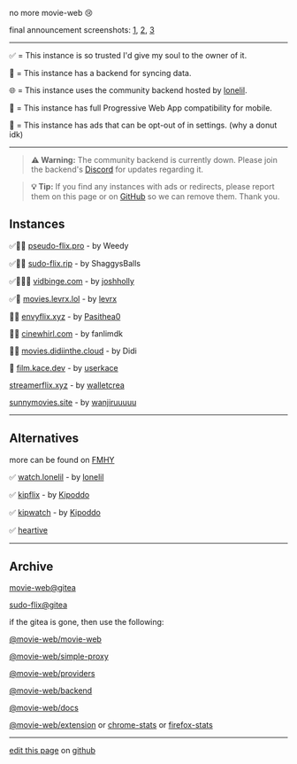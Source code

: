 no more movie-web 😢

final announcement screenshots: [1](https://files.catbox.moe/ddesj8.png), [2](https://files.catbox.moe/270b6n.png), [3](https://files.catbox.moe/m8kl57.png)

---

✅ = This instance is so trusted I'd give my soul to the owner of it.

💾 = This instance has a backend for syncing data.

🌐 = This instance uses the community backend hosted by [lonelil](https://github.com/lonelil).

📱 = This instance has full Progressive Web App compatibility for mobile.

🍩 = This instance has ads that can be opt-out of in settings. (why a donut idk)

---

> **⚠️ Warning:** The community backend is currently down. Please join the backend's [Discord](https://discord.gg/cinemas) for updates regarding it.

> **💡 Tip:** If you find any instances with ads or redirects, please report them on this page or on [GitHub](https://github.com/erynith/movie-web-instances/issues) so we can remove them. Thank you.

## Instances

✅💾📱 [pseudo-flix.pro](https://pseudo-flix.pro) - by Weedy

✅💾📱 [sudo-flix.rip](https://sudo-flix.rip) - by ShaggysBalls

✅💾📱🍩 [vidbinge.com](https://www.vidbinge.com) - by [joshholly](https://github.com/joshholly)

✅💾 [movies.levrx.lol](https://movies.levrx.lol) - by [levrx](https://github.com/levrx)

💾📱 [envyflix.xyz](https://envyflix.xyz) - by [Pasithea0](https://github.com/Pasithea0)

💾📱 [cinewhirl.com](https://cinewhirl.com) - by fanlimdk

💾📱 [movies.didiinthe.cloud](https://movies.didiinthe.cloud) - by Didi

📱 [film.kace.dev](https://film.kace.dev) - by [userkace](https://github.com/userkace)

[streamerflix.xyz](https://streamerflix.xyz) - by [walletcrea](https://github.com/walletcrea)

[sunnymovies.site](https://sunnymovies.site) - by [wanjiruuuuu](https://github.com/wanjiruuuuu)

---

## Alternatives

more can be found on [FMHY](https://fmhy.pages.dev/videopiracyguide)

✅ [watch.lonelil](https://watch.lonelil.ru) - by [lonelil](https://github.com/lonelil)

✅ [kipflix](https://kipflix.xyz) - by [Kipoddo](https://github.com/Kipoddo)

✅ [kipwatch](https://kipwatch.xyz) - by [Kipoddo](https://github.com/Kipoddo)

✅ [heartive](https://heartive.pages.dev)

---

## Archive

[movie-web@gitea](https://gitea-production-9f32.up.railway.app/movie-web)

[sudo-flix@gitea](https://archive.undi.rest/dev)

if the gitea is gone, then use the following:

[@movie-web/movie-web](https://github.com/ligmajohn/mw)

[@movie-web/simple-proxy](https://github.com/ligmajohn/simple-proxy)

[@movie-web/providers](https://github.com/ligmajohn/mw-providers)

[@movie-web/backend](https://github.com/ligmajohn/mw-back)

[@movie-web/docs](https://github.com/ligmajohn/mw-docs)

[@movie-web/extension](https://github.com/ligmajohn/ext) or [chrome-stats](https://chrome-stats.com/d/hoffoikpiofojilgpofjhnkkamfnnhmm) or [firefox-stats](https://firefox-stats.com/d/movie-web-extension)

---

[edit this page](https://github.com/erynith/movie-web-instances/edit/main/page.md) on [github](https://github.com/erynith/movie-web-instances)
